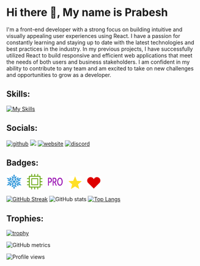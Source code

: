 # Hi there 👋, My name is Prabesh

I'm a front-end developer with a strong focus on building intuitive and visually appealing user experiences using React. I have a passion for constantly learning and staying up to date with the latest technologies and best practices in the industry. In my previous projects, I have successfully utilized React to build responsive and efficient web applications that meet the needs of both users and business stakeholders. I am confident in my ability to contribute to any team and am excited to take on new challenges and opportunities to grow as a developer.

## Skills:  
[![My Skills](https://skills.thijs.gg/icons?i=js,java,html,css,c,nextjs,css,mysql,react,unity,dart,py)](https://skills.thijs.gg)



## Socials:
[<img src='https://user-images.githubusercontent.com/80454765/209445810-c0317144-2f4f-460c-84c1-0af7b7c8f56a.png' alt='github' height='40'>](https://github.com/pkkk19)  [<img src='https://user-images.githubusercontent.com/80454765/209446032-ed367e6d-7013-4780-9f0f-04bf3a60a30b.png' height='40'>](https://www.linkedin.com/in/www.linkedin.com/in/prabesh-kumar-shrestha-281394195/)  [<img src='https://user-images.githubusercontent.com/80454765/209445959-91ce58cc-af81-4734-9431-09df28e32ea1.png' alt='website' height='40'>](https://pkkk19.github.io/pkkk19/)  [<img src='https://user-images.githubusercontent.com/80454765/209445987-ca0f96e6-0c45-44da-a351-85349c6ef9f6.png' alt='discord' height='40'>](Прабэш#7034)  

## Badges:
<a href='https://archiveprogram.github.com/'><img src='https://raw.githubusercontent.com/acervenky/animated-github-badges/master/assets/acbadge.gif' width='40' height='40'></a> <a href='https://docs.github.com/en/developers'><img src='https://raw.githubusercontent.com/acervenky/animated-github-badges/master/assets/devbadge.gif' width='40' height='40'></a> <a href='https://github.com/pricing'><img src='https://raw.githubusercontent.com/acervenky/animated-github-badges/master/assets/pro.gif' width='40' height='40'></a> <a href='https://stars.github.com/'><img src='https://raw.githubusercontent.com/acervenky/animated-github-badges/master/assets/starbadge.gif' width='35' height='35'></a> <a href='https://docs.github.com/en/github/supporting-the-open-source-community-with-github-sponsors'><img src='https://raw.githubusercontent.com/acervenky/animated-github-badges/master/assets/sponsorbadge.gif' width='35' height='35'></a> 





[![GitHub Streak](https://streak-stats.demolab.com/?user=pkkk19&theme=android-dark)](https://git.io/streak-stats)  ![GitHub stats](https://github-readme-stats.vercel.app/api?username=pkkk19&show_icons=true&count_private=true&theme=chartreuse-dark)  [![Top Langs](https://github-readme-stats.vercel.app/api/top-langs/?username=pkkk19&layout=compact)](https://github.com/pkkk19/github-readme-stats)

<!-- ![snake gif](https://github.com/pkkk19/pkkk19/blob/output/github-contribution-grid-snake.gif#gh-dark-mode-only) -->

## Trophies:
[![trophy](https://github-profile-trophy.vercel.app/?username=pkkk19&theme=matrix)](https://github.com/ryo-ma/github-profile-trophy)

![GitHub metrics](https://metrics.lecoq.io/pkkk19)  

![Profile views](https://gpvc.arturio.dev/pkkk19)  
